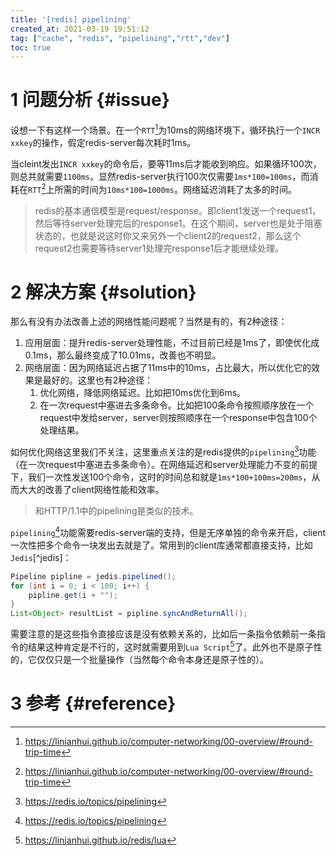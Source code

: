```yaml
---
title: '[redis] pipelining'
created_at: 2021-03-19 19:51:12
tag: ["cache", "redis", "pipelining","rtt","dev"]
toc: true
---
```


# 1 问题分析 {#issue}
设想一下有这样一个场景。在一个`RTT`[^rtt]为10ms的网络环境下，循环执行一个`INCR xxkey`的操作，假定redis-server每次耗时1ms。

当cleint发出`INCR xxkey`的命令后，要等11ms后才能收到响应。如果循环100次，则总共就需要`1100ms`。显然redis-server执行100次仅需要`1ms*100=100ms`，而消耗在`RTT`[^rtt]上所需的时间为`10ms*100=1000ms`。网络延迟消耗了太多的时间。

>redis的基本通信模型是request/response。即client1发送一个request1，然后等待server处理完后的response1。在这个期间，server也是处于阻塞状态的，也就是说这时你又来另外一个client2的request2，那么这个request2也需要等待server1处理完response1后才能继续处理。

# 2 解决方案 {#solution}

那么有没有办法改善上述的网络性能问题呢？当然是有的，有2种途径：
1. 应用层面：提升redis-server处理性能，不过目前已经是1ms了，即使优化成0.1ms，那么最终变成了10.01ms，改善也不明显。
2. 网络层面：因为网络延迟占据了11ms中的10ms，占比最大，所以优化它的效果是最好的。这里也有2种途径：
    1. 优化网络，降低网络延迟。比如把10ms优化到6ms。
    2. 在一次request中塞进去多条命令。比如把100条命令按照顺序放在一个request中发给server，server则按照顺序在一个response中包含100个处理结果。

如何优化网络这里我们不关注，这里重点关注的是redis提供的`pipelining`[^piplining]功能（在一次request中塞进去多条命令）。在网络延迟和server处理能力不变的前提下，我们一次性发送100个命令，这时的时间总和就是`1ms*100+100ms=200ms`，从而大大的改善了client网络性能和效率。
> 和HTTP/1.1中的pipelining是类似的技术。

`pipelining`[^piplining]功能需要redis-server端的支持，但是无序单独的命令来开启，client一次性把多个命令一块发出去就是了。常用到的client库通常都直接支持，比如`Jedis`[^jedis]：
```java
Pipeline pipline = jedis.pipelined();
for (int i = 0; i < 100; i++) {
    pipline.get(i + "");
}
List<Object> resultList = pipline.syncAndReturnAll();
```

需要注意的是这些指令直接应该是没有依赖关系的，比如后一条指令依赖前一条指令的结果这种肯定是不行的，这时就需要用到`Lua Script`[^lua-script]了。此外也不是原子性的，它仅仅只是一个批量操作（当然每个命令本身还是原子性的）。

# 3 参考 {#reference}

[^piplining]:<https://redis.io/topics/pipelining>
[^rtt]:<https://linianhui.github.io/computer-networking/00-overview/#round-trip-time>
[^lua-script]:<https://linianhui.github.io/redis/lua>